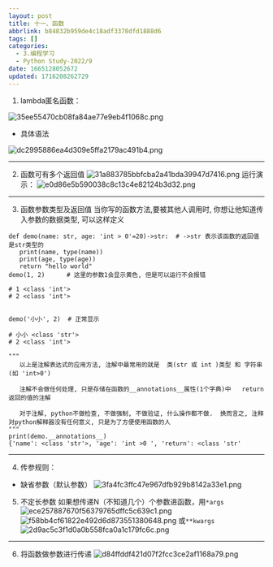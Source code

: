 ```yaml
---
layout: post
title: 十一、函数
abbrlink: b84832b959de4c18adf3378dfd1888d6
tags: []
categories:
  - 3.编程学习
  - Python Study-2022/9
date: 1665128052672
updated: 1716208262729
---
```


1. lambda匿名函数：

![35ee55470cb08fa84ae77e9eb4f1068c.png](/resources/559008dd153348f78fbb5197dd6f60de.png)

- 具体语法

![dc2995886ea4d309e5ffa2179ac491b4.png](/resources/5e8e4fdac17b494f9d4a613700beb68a.png)

***

2. 函数可有多个返回值
   ![31a883785bbfcba2a41bda39947d7416.png](/resources/e34e90f9279e4a7aaf151b63731fd13b.png)
   运行演示：
   ![e0d86e5b590038c8c13c4e82124b3d32.png](/resources/a7d48f32bbdc427288cb2128d3a47d1a.png)

***

3. 函数参数类型及返回值
   当你写的函数方法,要被其他人调用时, 你想让他知道传入参数的数据类型, 可以这样定义

```
def demo(name: str, age: 'int > 0'=20)->str:  # ->str 表示该函数的返回值是str类型的
   print(name, type(name))
   print(age, type(age))
   return "hello world"  
demo(1, 2)      # 这里的参数1会显示黄色, 但是可以运行不会报错

# 1 <class 'int'>
# 2 <class 'int'>


demo('小小', 2)  # 正常显示

# 小小 <class 'str'>
# 2 <class 'int'>

"""
   以上是注解表达式的应用方法, 注解中最常用的就是  类(str 或 int )类型 和 字符串(如 'int>0')  
   
   注解不会做任何处理, 只是存储在函数的__annotations__属性(1个字典)中   return 返回的值的注解
   
   对于注解, python不做检查, 不做强制, 不做验证, 什么操作都不做.  换而言之, 注释对python解释器没有任何意义, 只是为了方便使用函数的人  
"""
print(demo.__annotations__)
{'name': <class 'str'>, 'age': 'int >0 ', 'return': <class 'str'
```

***

4. 传参规则：

- 缺省参数（默认参数）
  ![3fa4fc3ffc47e967dfb929b8142a33e1.png](/resources/a08a51195e634317b3ccbcb4350e8ac8.png)

5. 不定长参数
   如果想传递N（不知道几个）个参数进函数，用`*args`
   ![ece257887670f56379765dffc5c639c1.png](/resources/ac9044c0452747b2a6dfd052c29ffc34.png)
   ![f58bb4cf61822e492d6d873551380648.png](/resources/b66b21c449104af68ab043e90e7b941b.png)
   或`**kwargs`
   ![2d9ac5c3f1d0a0b558fca0a1c179fc6c.png](/resources/cdf61f95c0724a2ebb8e393f53ba4ac6.png)

***

6. 将函数做参数进行传递
   ![d84ffddf421d07f2fcc3ce2af1168a79.png](/resources/79ea488c1b6d4249b75c68549dd0fffe.png)
